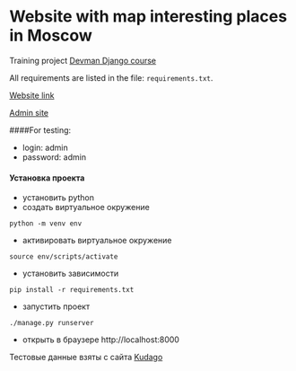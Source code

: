 # Website with map interesting places in Moscow 

Training project [Devman Django course](https://dvmn.org/modules/django/)  

All requirements are listed in the file: `requirements.txt`.

[Website link](https://webspring58.pythonanywhere.com/)

[Admin site](https://webspring58.pythonanywhere.com/admin/)

####For testing:
- login: admin
- password: admin

#### Установка проекта

- установить python
- создать виртуальное окружение 
```shell script
python -m venv env
```
- активировать виртуальное окружение
```shell script
source env/scripts/activate
```
- установить зависимости
```shell script
pip install -r requirements.txt
```
- запустить проект
```shell script
./manage.py runserver
```
- открыть в браузере http://localhost:8000


Тестовые данные взяты с сайта [Kudago](https://kudago.com/)
